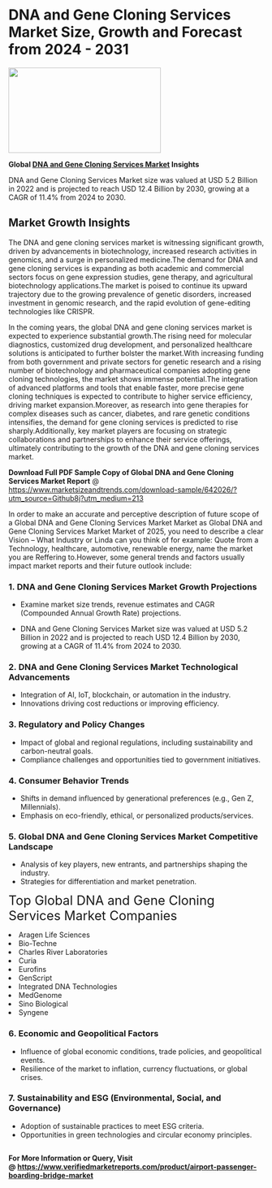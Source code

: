 <H1>DNA and Gene Cloning Services Market Size, Growth and Forecast from 2024 - 2031</H1><img class="aligncenter size-medium wp-image-584254" src="https://thirdeyenews.in/wp-content/uploads/2024/09/Global-Market-Research-300x168.jpeg" alt="" width="300" height="168" /><p><strong>Global&nbsp;<a href="https://www.marketsizeandtrends.com/download-sample/642026/?utm_source=Github8j?utm_medium=213">DNA and Gene Cloning Services Market</a> Insights</strong></p><p>DNA and Gene Cloning Services Market size was valued at USD 5.2 Billion in 2022 and is projected to reach USD 12.4 Billion by 2030, growing at a CAGR of 11.4% from 2024 to 2030.</p><p><h2>Market Growth Insights</h2> <p>The DNA and gene cloning services market is witnessing significant growth, driven by advancements in biotechnology, increased research activities in genomics, and a surge in personalized medicine.The demand for DNA and gene cloning services is expanding as both academic and commercial sectors focus on gene expression studies, gene therapy, and agricultural biotechnology applications.The market is poised to continue its upward trajectory due to the growing prevalence of genetic disorders, increased investment in genomic research, and the rapid evolution of gene-editing technologies like CRISPR.</p> <p>In the coming years, the global DNA and gene cloning services market is expected to experience substantial growth.The rising need for molecular diagnostics, customized drug development, and personalized healthcare solutions is anticipated to further bolster the market.With increasing funding from both government and private sectors for genetic research and a rising number of biotechnology and pharmaceutical companies adopting gene cloning technologies, the market shows immense potential.The integration of advanced platforms and tools that enable faster, more precise gene cloning techniques is expected to contribute to higher service efficiency, driving market expansion.Moreover, as research into gene therapies for complex diseases such as cancer, diabetes, and rare genetic conditions intensifies, the demand for gene cloning services is predicted to rise sharply.Additionally, key market players are focusing on strategic collaborations and partnerships to enhance their service offerings, ultimately contributing to the growth of the DNA and gene cloning services market.<p><span class=""><strong>Download Full PDF Sample Copy of Global DNA and Gene Cloning Services Market Report</strong> @ <a href="https://www.marketsizeandtrends.com/download-sample/642026/?utm_source=Github8j?utm_medium=213" target="_blank">https://www.marketsizeandtrends.com/download-sample/642026/?utm_source=Github8j?utm_medium=213</a></span></p><p>In order to make an accurate and perceptive description of future scope of a Global&nbsp;DNA and Gene Cloning Services Market Market as Global&nbsp;DNA and Gene Cloning Services Market Market of 2025, you need to describe a clear Vision &ndash; What Industry or Linda can you think of for example: Quote from a Technology, healthcare, automotive, renewable energy, name the market you are Reffering to.However, some general trends and factors usually impact market reports and their future outlook include:</p><h3>1.&nbsp;<strong>DNA and Gene Cloning Services Market Growth Projections</strong></h3><ul><li>Examine market size trends, revenue estimates and CAGR (Compounded Annual Growth Rate) projections.</li><li><p>DNA and Gene Cloning Services Market size was valued at USD 5.2 Billion in 2022 and is projected to reach USD 12.4 Billion by 2030, growing at a CAGR of 11.4% from 2024 to 2030.</p></li></ul><h3>2.&nbsp;<strong>DNA and Gene Cloning Services Market Technological Advancements</strong></h3><ul><li>Integration of AI, IoT, blockchain, or automation in the industry.</li><li>Innovations driving cost reductions or improving efficiency.</li></ul><h3>3.&nbsp;<strong>Regulatory and Policy Changes</strong></h3><ul><li>Impact of global and regional regulations, including sustainability and carbon-neutral goals.</li><li>Compliance challenges and opportunities tied to government initiatives.</li></ul><h3>4.&nbsp;<strong>Consumer Behavior Trends</strong></h3><ul><li>Shifts in demand influenced by generational preferences (e.g., Gen Z, Millennials).</li><li>Emphasis on eco-friendly, ethical, or personalized products/services.</li></ul><h3>5.&nbsp;<strong>Global DNA and Gene Cloning Services Market Competitive Landscape</strong></h3><ul><li>Analysis of key players, new entrants, and partnerships shaping the industry.</li><li>Strategies for differentiation and market penetration.</li></ul><p data-pm-slice="1 1 []"><span style="color: inherit; font-family: inherit; font-size: 25px;">Top Global DNA and Gene Cloning Services Market Companies</span></p><div class="" data-test-id=""><p><li>Aragen Life Sciences</li><li> Bio-Techne</li><li> Charles River Laboratories</li><li> Curia</li><li> Eurofins</li><li> GenScript</li><li> Integrated DNA Technologies</li><li> MedGenome</li><li> Sino Biological</li><li> Syngene</li></p></div><h3>6.&nbsp;<strong>Economic and Geopolitical Factors</strong></h3><ul><li>Influence of global economic conditions, trade policies, and geopolitical events.</li><li>Resilience of the market to inflation, currency fluctuations, or global crises.</li></ul><h3>7.&nbsp;<strong>Sustainability and ESG (Environmental, Social, and Governance)</strong></h3><ul><li>Adoption of sustainable practices to meet ESG criteria.</li><li>Opportunities in green technologies and circular economy principles.</li></ul><h2><strong style="font-size: 14px;">For More Information or Query, Visit @&nbsp;</strong><a style="background-color: #ffffff; font-size: 14px;" href="https://www.marketsizeandtrends.com/report/dna-and-gene-cloning-services-market/" target="_blank">https://www.verifiedmarketreports.com/product/airport-passenger-boarding-bridge-market</a></h2>